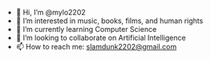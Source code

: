 - 👋 Hi, I’m @mylo2202
- 👀 I’m interested in music, books, films, and human rights
- 🌱 I’m currently learning Computer Science
- 💞️ I’m looking to collaborate on Artificial Intelligence
- 📫 How to reach me: slamdunk2202@gmail.com

<!---
mylo2202/mylo2202 is a ✨ special ✨ repository because its `README.md` (this file) appears on your GitHub profile.
You can click the Preview link to take a look at your changes.
--->

